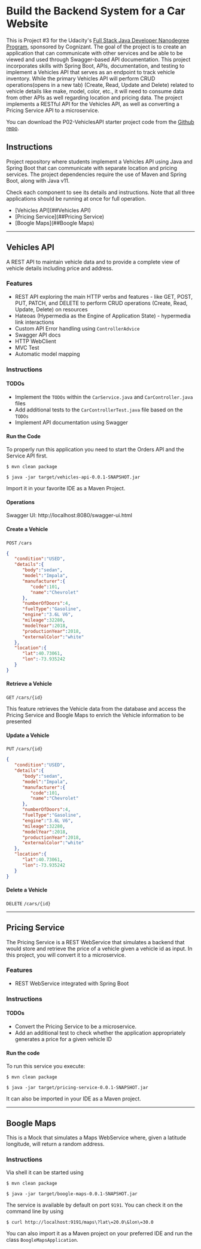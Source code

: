 # Build the Backend System for a Car Website

This is Project #3 for the Udacity's [Full Stack Java Developer Nanodegree Program](https://www.udacity.com/course/java-programming-nanodegree--nd079), sponsored by Cognizant.
The goal of the project is to create an application that can communicate with other services and be able to be viewed and used through Swagger-based API documentation. This project incorporates skills with Spring Boot, APIs, documentation, and testing to implement a Vehicles API that serves as an endpoint to track vehicle inventory. While the primary Vehicles API will perform CRUD operations(opens in a new tab) (Create, Read, Update and Delete) related to vehicle details like make, model, color, etc., it will need to consume data from other APIs as well regarding location and pricing data. The project implements a RESTful API for the Vehicles API, as well as converting a Pricing Service API to a microservice.

You can download the P02-VehiclesAPI starter project code from the [Github repo](https://github.com/udacity/nd035-C2-Web-Services-and-APIs-Exercises-and-Project-Starter/tree/master/P02-VehiclesAPI).



## Instructions

Project repository where students implement a Vehicles API using Java and Spring Boot that can communicate with separate location and pricing services. The project dependencies require the use of Maven and Spring Boot, along with Java v11.

Check each component to see its details and instructions. Note that all three applications
should be running at once for full operation.

- [Vehicles API](##Vehicles API)
- [Pricing Service](##Pricing Service)
- [Boogle Maps](##Boogle Maps)

---

## Vehicles API

A REST API to maintain vehicle data and to provide a complete view of vehicle details including price and address.

### Features

- REST API exploring the main HTTP verbs and features - like GET, POST, PUT, PATCH, and DELETE to perform CRUD operations (Create, Read, Update, Delete) on resources
- Hateoas (Hypermedia as the Engine of Application State) - hypermedia link interactions
- Custom API Error handling using `ControllerAdvice`
- Swagger API docs
- HTTP WebClient
- MVC Test
- Automatic model mapping

### Instructions

#### TODOs

- Implement the `TODOs` within the `CarService.java` and `CarController.java`  files
- Add additional tests to the `CarControllerTest.java` file based on the `TODOs`
- Implement API documentation using Swagger

#### Run the Code

To properly run this application you need to start the Orders API and
the Service API first.

```
$ mvn clean package
```

```
$ java -jar target/vehicles-api-0.0.1-SNAPSHOT.jar
```

Import it in your favorite IDE as a Maven Project.

#### Operations

Swagger UI: http://localhost:8080/swagger-ui.html

#### Create a Vehicle

`POST` `/cars`
```json
{
   "condition":"USED",
   "details":{
      "body":"sedan",
      "model":"Impala",
      "manufacturer":{
         "code":101,
         "name":"Chevrolet"
      },
      "numberOfDoors":4,
      "fuelType":"Gasoline",
      "engine":"3.6L V6",
      "mileage":32280,
      "modelYear":2018,
      "productionYear":2018,
      "externalColor":"white"
   },
   "location":{
      "lat":40.73061,
      "lon":-73.935242
   }
}
```

#### Retrieve a Vehicle

`GET` `/cars/{id}`

This feature retrieves the Vehicle data from the database
and access the Pricing Service and Boogle Maps to enrich
the Vehicle information to be presented

#### Update a Vehicle

`PUT` `/cars/{id}`

```json
{
   "condition":"USED",
   "details":{
      "body":"sedan",
      "model":"Impala",
      "manufacturer":{
         "code":101,
         "name":"Chevrolet"
      },
      "numberOfDoors":4,
      "fuelType":"Gasoline",
      "engine":"3.6L V6",
      "mileage":32280,
      "modelYear":2018,
      "productionYear":2018,
      "externalColor":"white"
   },
   "location":{
      "lat":40.73061,
      "lon":-73.935242
   }
}
```

#### Delete a Vehicle

`DELETE` `/cars/{id}`

---

## Pricing Service

The Pricing Service is a REST WebService that simulates a backend that
would store and retrieve the price of a vehicle given a vehicle id as
input. In this project, you will convert it to a microservice.

### Features

- REST WebService integrated with Spring Boot

### Instructions

#### TODOs

- Convert the Pricing Service to be a microservice.
- Add an additional test to check whether the application appropriately generates a price for a given vehicle ID

#### Run the code

To run this service you execute:

```
$ mvn clean package
```

```
$ java -jar target/pricing-service-0.0.1-SNAPSHOT.jar
```

It can also be imported in your IDE as a Maven project.

---

## Boogle Maps

This is a Mock that simulates a Maps WebService where, given a latitude
longitude, will return a random address.

### Instructions

Via shell it can be started using

```
$ mvn clean package
```

```
$ java -jar target/boogle-maps-0.0.1-SNAPSHOT.jar
```

The service is available by default on port `9191`. You can check it on the
command line by using

```
$ curl http://localhost:9191/maps\?lat\=20.0\&lon\=30.0
``` 

You can also import it as a Maven project on your preferred IDE and
run the class `BoogleMapsApplication`.

